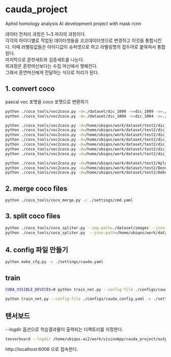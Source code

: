 # cauda_project
Aphid homology analysis AI development project with mask rcnn 

데이터 전처리 과정은 1~3 까지의 과정이다.  
각각의 아이디별로 작업된 데이터셋들을 코코데이터셋으로 변경하고 이것을 통합시킨다. 이때 라벨링값들은 아이디값이 슈퍼셋으로 하고 라벨링명의 접두어로 붙여져서 통합된다.  
마지막으로 훈련세트와 검증세트를 나눈다.  
위과정은 훈련머신보다는 수집 머신에서 행해진다.  
그래서 훈연머신에게 전달하는 식으로 처리가 된다.  

## 1. convert coco
pascal voc 포멧을 coco 포멧으로 변환하기  
```sh
python ./coco_tools/voc2coco.py -d=./dataset/dic_1009 -n=dic_1009 -o=./dataset/dic_1009/anno.json -i ./dataset/images
python ./coco_tools/voc2coco.py -d=./dataset/dic_1004 -n=dic_1004 -o=./dataset/dic_1004/anno.json -i ./dataset/images

python ./coco_tools/voc2coco.py -d=/home/ubiqos/work/dataset/test2/dic_hongy15 -n=dic_hongy15 -o=/home/ubiqos/work/dataset/test2/dic_hongy15/anno.json -i /home/ubiqos/work/dataset/test2/images
python ./coco_tools/voc2coco.py -d=/home/ubiqos/work/dataset/test2/dic_sso3961 -n=dic_sso3961 -o=/home/ubiqos/work/dataset/test2/dic_sso3961/anno.json -i /home/ubiqos/work/dataset/test2/images
python ./coco_tools/voc2coco.py -d=/home/ubiqos/work/dataset/test2/dic_9453 -n=dic_9453 -o=/home/ubiqos/work/dataset/test2/dic_9453/anno.json -i /home/ubiqos/work/dataset/test2/images
python ./coco_tools/voc2coco.py -d=/home/ubiqos/work/dataset/test2/dic_1011 -n=dic_1011 -o=/home/ubiqos/work/dataset/test2/dic_1011/anno.json -i /home/ubiqos/work/dataset/test2/images
python ./coco_tools/voc2coco.py -d=/home/ubiqos/work/dataset/test2/dic_1008 -n=dic_1008 -o=/home/ubiqos/work/dataset/test2/dic_1008/anno.json -i /home/ubiqos/work/dataset/test2/images
python ./coco_tools/voc2coco.py -d=/home/ubiqos/work/dataset/test2/dic_1009 -n=dic_1009 -o=/home/ubiqos/work/dataset/test2/dic_1009/anno.json -i /home/ubiqos/work/dataset/test2/images
python ./coco_tools/voc2coco.py -d=/home/ubiqos/work/dataset/test2/dic_1004 -n=dic_1004 -o=/home/ubiqos/work/dataset/test2/dic_1004/anno.json -i /home/ubiqos/work/dataset/test2/images

python ./coco_tools/voc2coco.py -d=/home/ubiqos/work/dataset/test2/HylurgusLigniperda -n=HylurgusLigniperda -o=/home/ubiqos/work/dataset/test2/HylurgusLigniperda/anno.json -i /home/ubiqos/work/dataset/test2/images
python ./coco_tools/voc2coco.py -d=/home/ubiqos/work/dataset/test2/DendroctonusPseudotsugae -n=DendroctonusPseudotsugae -o=/home/ubiqos/work/dataset/test2/DendroctonusPseudotsugae/anno.json -i /home/ubiqos/work/dataset/test2/images
python ./coco_tools/voc2coco.py -d=/home/ubiqos/work/dataset/test2/DebusEmarginatus -n=DebusEmarginatus -o=/home/ubiqos/work/dataset/test2/DebusEmarginatus/anno.json -i /home/ubiqos/work/dataset/test2/images
```
## 2. merge coco files

```sh
python ./coco_tools/coco_merge.py -c ./settings/cmd.yaml
```
## 3. split coco files

```sh
python ./coco_tools/coco_spliter.py --img-path=./dataset/images --json-path=./dataset/all.json --output-path=./dataset  --train-ratio=0.8
python ./coco_tools/coco_spliter.py  --json-path=/home/ubiqos/work/dataset/test2/all.json --output-path=/home/ubiqos/work/dataset/test2/ --img-path=/home/ubiqos/work/dataset/test2/images  --train-ratio=0.8

```
## 4. config 파일 만들기 


```sh
python make_cfg.py -s ./settings/cauda.yaml
``` 
## train

```sh
CUDA_VISIBLE_DEVICES=0 python train_net.py --config-file ./configs/cauda_config.yaml -s ./settings/cauda.yaml

python train_net.py --config-file ./configs/cauda_config.yaml -s ./settings/cauda.yaml --num-gpus 1
```
## 탠서보드 

--logdir 옵션으로 학습결과물이 출력되는 디랙토리를 지정한다.<br>

```sh
tensorboard --logdir /home/ubiqos-ai2/work/visionApp/cauda_project/output/all
```
http://localhost:6006 으로 접속한다.<br>
